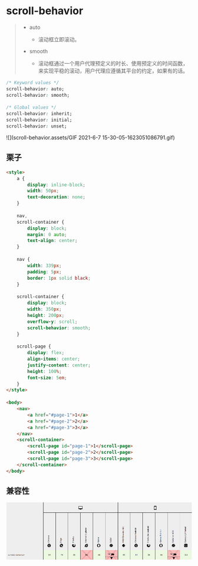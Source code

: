 # scroll-behavior

> - auto
>   - 滚动框立即滚动。
>
> - smooth
>   - 滚动框通过一个用户代理预定义的时长、使用预定义的时间函数，来实现平稳的滚动，用户代理应遵循其平台的约定，如果有的话。



```css
/* Keyword values */
scroll-behavior: auto;
scroll-behavior: smooth;

/* Global values */
scroll-behavior: inherit;
scroll-behavior: initial;
scroll-behavior: unset;
```

![](scroll-behavior.assets/GIF 2021-6-7 15-30-05-1623051086791.gif)

## 栗子

```html
<style>
	a {
		display: inline-block;
		width: 50px;
		text-decoration: none;
	}

	nav,
	scroll-container {
		display: block;
		margin: 0 auto;
		text-align: center;
	}

	nav {
		width: 339px;
		padding: 5px;
		border: 1px solid black;
	}

	scroll-container {
		display: block;
		width: 350px;
		height: 200px;
		overflow-y: scroll;
		scroll-behavior: smooth;
	}

	scroll-page {
		display: flex;
		align-items: center;
		justify-content: center;
		height: 100%;
		font-size: 5em;
	}
</style>

<body>
	<nav>
		<a href="#page-1">1</a>
		<a href="#page-2">2</a>
		<a href="#page-3">3</a>
	</nav>
	<scroll-container>
		<scroll-page id="page-1">1</scroll-page>
		<scroll-page id="page-2">2</scroll-page>
		<scroll-page id="page-3">3</scroll-page>
	</scroll-container>
</body>
```





## 兼容性

![image-20210607153219790](scroll-behavior.assets/image-20210607153219790-1623051142758.png)